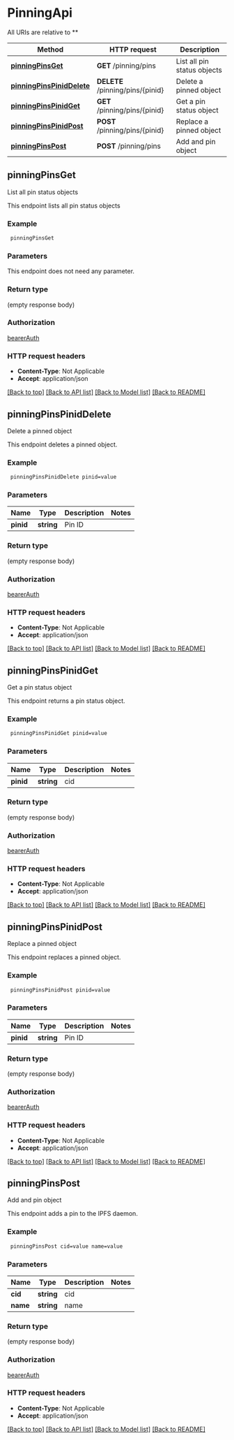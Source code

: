 # PinningApi

All URIs are relative to **

Method | HTTP request | Description
------------- | ------------- | -------------
[**pinningPinsGet**](PinningApi.md#pinningPinsGet) | **GET** /pinning/pins | List all pin status objects
[**pinningPinsPinidDelete**](PinningApi.md#pinningPinsPinidDelete) | **DELETE** /pinning/pins/{pinid} | Delete a pinned object
[**pinningPinsPinidGet**](PinningApi.md#pinningPinsPinidGet) | **GET** /pinning/pins/{pinid} | Get a pin status object
[**pinningPinsPinidPost**](PinningApi.md#pinningPinsPinidPost) | **POST** /pinning/pins/{pinid} | Replace a pinned object
[**pinningPinsPost**](PinningApi.md#pinningPinsPost) | **POST** /pinning/pins | Add and pin object


## **pinningPinsGet**

List all pin status objects

This endpoint lists all pin status objects

### Example
```bash
 pinningPinsGet
```

### Parameters
This endpoint does not need any parameter.

### Return type

(empty response body)

### Authorization

[bearerAuth](../README.md#bearerAuth)

### HTTP request headers

 - **Content-Type**: Not Applicable
 - **Accept**: application/json

[[Back to top]](#) [[Back to API list]](../README.md#documentation-for-api-endpoints) [[Back to Model list]](../README.md#documentation-for-models) [[Back to README]](../README.md)

## **pinningPinsPinidDelete**

Delete a pinned object

This endpoint deletes a pinned object.

### Example
```bash
 pinningPinsPinidDelete pinid=value
```

### Parameters

Name | Type | Description  | Notes
------------- | ------------- | ------------- | -------------
 **pinid** | **string** | Pin ID |

### Return type

(empty response body)

### Authorization

[bearerAuth](../README.md#bearerAuth)

### HTTP request headers

 - **Content-Type**: Not Applicable
 - **Accept**: application/json

[[Back to top]](#) [[Back to API list]](../README.md#documentation-for-api-endpoints) [[Back to Model list]](../README.md#documentation-for-models) [[Back to README]](../README.md)

## **pinningPinsPinidGet**

Get a pin status object

This endpoint returns a pin status object.

### Example
```bash
 pinningPinsPinidGet pinid=value
```

### Parameters

Name | Type | Description  | Notes
------------- | ------------- | ------------- | -------------
 **pinid** | **string** | cid |

### Return type

(empty response body)

### Authorization

[bearerAuth](../README.md#bearerAuth)

### HTTP request headers

 - **Content-Type**: Not Applicable
 - **Accept**: application/json

[[Back to top]](#) [[Back to API list]](../README.md#documentation-for-api-endpoints) [[Back to Model list]](../README.md#documentation-for-models) [[Back to README]](../README.md)

## **pinningPinsPinidPost**

Replace a pinned object

This endpoint replaces a pinned object.

### Example
```bash
 pinningPinsPinidPost pinid=value
```

### Parameters

Name | Type | Description  | Notes
------------- | ------------- | ------------- | -------------
 **pinid** | **string** | Pin ID |

### Return type

(empty response body)

### Authorization

[bearerAuth](../README.md#bearerAuth)

### HTTP request headers

 - **Content-Type**: Not Applicable
 - **Accept**: application/json

[[Back to top]](#) [[Back to API list]](../README.md#documentation-for-api-endpoints) [[Back to Model list]](../README.md#documentation-for-models) [[Back to README]](../README.md)

## **pinningPinsPost**

Add and pin object

This endpoint adds a pin to the IPFS daemon.

### Example
```bash
 pinningPinsPost cid=value name=value
```

### Parameters

Name | Type | Description  | Notes
------------- | ------------- | ------------- | -------------
 **cid** | **string** | cid |
 **name** | **string** | name |

### Return type

(empty response body)

### Authorization

[bearerAuth](../README.md#bearerAuth)

### HTTP request headers

 - **Content-Type**: Not Applicable
 - **Accept**: application/json

[[Back to top]](#) [[Back to API list]](../README.md#documentation-for-api-endpoints) [[Back to Model list]](../README.md#documentation-for-models) [[Back to README]](../README.md)

